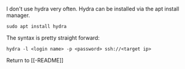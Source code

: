 I don't use hydra very often. Hydra can be installed via the apt install manager. 

	sudo apt install hydra

The syntax is pretty straight forward:

	hydra -l <login name> -p <password> ssh://<target ip>
	
Return to [[-README]]


